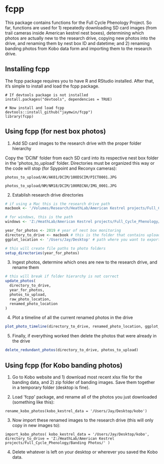 
<!-- README.md is generated from README.Rmd. Please edit that file -->

fcpp
=============

This package contains functions for the Full Cycle Phenology Project. So far, functions are used for 1) repeatedly downloading SD card
images (from trail cameras inside American kestrel nest boxes), determining which photos are actually new to the research drive, copying
new photos into the drive, and renaming them by nest box ID and datetime; and 2) renaming banding photos from Kobo data form and importing them to the research drive.

Installing fcpp
------------------------

The fcpp package requires you to have R and RStudio installed.
After that, it’s simple to install and load the fcpp package.

    # If devtools package is not installed
    install.packages("devtools", dependencies = TRUE)

    # Now install and load fcpp
    devtools::install_github("jaymwin/fcpp")
    library(fcpp)

Using fcpp (for nest box photos)
-------------------

1. Add SD card images to the research drive with the proper folder hierarchy

Copy the 'DCIM' folder from each SD card into its respective nest box folder in the 'photos_to_upload' folder. Directories must be organized this way or the code will stop (for Spypoint and Reconyx cameras):

`photos_to_upload/AK/AK01/DCIM/100DSCIM/PICT0001.JPG`

`photos_to_upload/NM/NM18/DCIM/100RECNX/IMG_0001.JPG`

2.  Establish research drive directories

``` r
# if using a Mac this is the research drive path
macbook <- '/Volumes/Research/HeathLab/American Kestrel projects/Full_Cycle_Phenology/'

# for windows, this is the path
windows <- 'Z:/HeathLab/American Kestrel projects/Full_Cycle_Phenology/'

year_for_photos <- 2019 # year of nest box monitoring
directory_to_drive <- macbook # this is the folder that contains upload/raw/renamed folders
ggplot_location <- '/Users/Jay/Desktop' # path where you want to export the timeline plot

# this will create file paths to photo folders
setup_directories(year_for_photos)
```

3.  Ingest photos, determine which ones are new to the research drive,
    and rename them

``` r
# this will break if folder hierarchy is not correct
update_photos(
  directory_to_drive,
  year_for_photos,
  photos_to_upload,
  raw_photo_location,
  renamed_photo_location
)
```

4.  Plot a timeline of all the current renamed photos in the drive

``` r
plot_photo_timeline(directory_to_drive, renamed_photo_location, ggplot_location)  
```

5.  Finally, if everything worked then delete the photos that were
    already in the drive

``` r
delete_redundant_photos(directory_to_drive, photos_to_upload)
```

Using fcpp (for Kobo banding photos)
-------------------

1. Go to Kobo website and 1) download most recent xlsx file for the banding data, and 2) zip folder of banding images. Save them together in a temporary folder (desktop is fine).

2. Load 'fcpp' package, and rename all of the photos you just downloaded (something like this): 

`rename_kobo_photos(kobo_kestrel_data = '/Users/Jay/Desktop/kobo')`

3. Now import these renamed images to the research drive (this will only copy in new images to): 

`import_kobo_photos(
kobo_kestrel_data = '/Users/Jay/Desktop/kobo', 
directory_to_drive = 'Z:/HeathLab/American Kestrel projects/Full_Cycle_Phenology/Banding Photos/'
)`

4. Delete whatever is left on your desktop or wherever you saved the Kobo data.
